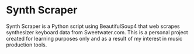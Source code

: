 # Synth Scraper

Synth Scraper is a Python script using BeautifulSoup4 that web scrapes synthesizer keyboard data from Sweetwater.com. This is a personal project created for learning purposes only and as a result of my interest in music production tools.